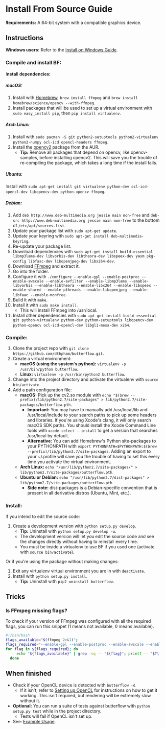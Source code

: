# Install From Source Guide
**Requirements:** A 64-bit system with a compatible graphics device.

## Instructions
**Windows users:** Refer to the [Install on Windows Guide](Install-On-Windows-Guide.md#install-from-source).

### Compile and install BF:
#### Install dependencies:
##### macOS:
 1. Install with [Homebrew](http://brew.sh/), `brew install ffmpeg` and `brew install homebrew/science/opencv --with-ffmpeg`.
 2. Install packages that will be used to set up a virtual environment with `sudo easy_install pip`, then `pip install virtualenv`.

##### Arch Linux:
 1. Install with `sudo pacman -S git python2-setuptools python2-virtualenv python2-numpy ocl-icd opencl-headers ffmpeg`.
 2. Install the [opencv2](https://aur.archlinux.org/packages/opencv2/) package from the AUR.
      * **Tip:** Remove all packages that depend on opencv, like opencv-samples, before installing opencv2. This will save you the trouble of re-compiling the package, which takes a long time if the install fails.

##### Ubuntu:
Install with `sudo apt-get install git virtualenv python-dev ocl-icd-opencl-dev libopencv-dev python-opencv ffmpeg`.

##### Debian:
 1. Add `deb http://www.deb-multimedia.org jessie main non-free` and `deb-src http://www.deb-multimedia.org jessie main non-free` to the bottom of `/etc/apt/sources.list`.
 2. Update your package list with `sudo apt-get update`.
 3. Update your keyring with `sudo apt-get install deb-multimedia-keyring`.
 4. Re-update your package list.
 5. Download dependencies with `sudo apt-get install build-essential libmp3lame-dev libvorbis-dev libtheora-dev libspeex-dev yasm pkg-config libfaac-dev libopenjpeg-dev libx264-dev`.
 6. Download [FFmpeg](http://ffmpeg.org/releases/) and extract it.
 7. Go into the folder.
 8. Configure it with `./configure --enable-gpl --enable-postproc --enable-swscale --enable-avfilter --enable-libmp3lame --enable-libvorbis --enable-libtheora --enable-libx264 --enable-libspeex --enable-shared --enable-pthreads --enable-libopenjpeg --enable-libfaac --enable-nonfree`.
 9. Build it with `make`.
 10. Install it with `sudo make install`.
      * This will install FFmpeg into /usr/local.
 11. Install other dependencies with `sudo apt-get install build-essential git python-virtualenv python-dev python-setuptools libopencv-dev python-opencv ocl-icd-opencl-dev libgl1-mesa-dev x264`.

### Compile:
1. Clone the project repo with `git clone https://github.com/dthpham/butterflow.git`.
2. Create a virtual environment:
    * **macOS (using the system's python):** `virtualenv -p /usr/bin/python butterflow`.
    * **Linux:** `virtualenv -p /usr/bin/python2 butterflow`.
3. Change into the project directory and activate the virtualenv with `source bin/activate`.
4. Add a path configuration file:
    * **macOS:** Pick up the cv2.so module with `echo "$(brew --prefix)/lib/python2.7/site-packages" > lib/python2.7/site-packages/butterflow.pth`.
        * **Important:** You may have to manually add /usr/local/lib and /usr/local/include to your search paths to pick up some headers and libraries. If you're using Xcode's clang, it will only search macOS SDK paths. You should install the Xcode Command Line tools with `xcode-select --install` to get a version that searches /usr/local by default.
        * **Alternative:** You can add Homebrew's Python site-packages to your PYTHONPATH with `export PYTHONPATH=$PYTHONPATH:$(brew --prefix)/lib/python2.7/site-packages`. Adding an export to your ~/.profile will save you the trouble of having to set this every time you activate the virtual environment.
    * **Arch Linux:** `echo "/usr/lib/python2.7/site-packages/" > lib/python2.7/site-packages/butterflow.pth`.
    * **Ubuntu or Debian:** `echo "/usr/lib/python2.7/dist-packages" > lib/python2.7/site-packages/butterflow.pth`.
        * **Side note:** dist-packages is a Debian-specific convention that is present in all derivative distros (Ubuntu, Mint, etc.).

### Install:
If you intend to edit the source code:
 1. Create a development version with `python setup.py develop`.
     * **Tip:** Uninstall with `python setup.py develop -u`.
     * The development version will let you edit the source code and see the changes directly without having to reinstall every time.
     * You must be inside a virtualenv to use BF if you used one (activate with `source bin/activate`).

Or if you're using the package without making changes:
 1. Exit any virtualenv virtual environment you are in with `deactivate`.
 2. Install with `python setup.py install`.
      * **Tip:** Uninstall with `pip2 uninstall butterflow`.

## Tricks
### Is FFmpeg missing flags?
To check if your version of FFmpeg was configured with all the required flags, you can run this snippet (1 means not available, 0 means available).
```bash
#!/bin/bash
flags_available="$(ffmpeg 2>&1)";
flags_required="--enable-gpl --enable-postproc --enable-swscale --enable-avfilter --enable-libmp3lame --enable-libvorbis --enable-libtheora --enable-libx264 --enable-libspeex --enable-shared --enable-pthreads --enable-libopenjpeg --enable-libfaac --enable-nonfree";
for flag in ${flags_required}; do
     echo "${flags_available}" | grep -sq -- "${flag}"; printf -- "$?\t${flag}\n";
  done
```

## When finished
* Check if your OpenCL device is detected with `butterflow -d`.
   * If it isn't, refer to [Setting up OpenCL](Setting-Up-OpenCL.md) for instructions on how to get it working. This isn't required, but rendering will be extremely slow without it.
* **Optional:** You can run a suite of tests against butterflow with `python setup.py test` while in the project directory.
   * Tests will fail if OpenCL isn't set up.
* See: [Example Usage](https://github.com/dthpham/butterflow/blob/master/docs/Example-Usage.md).
